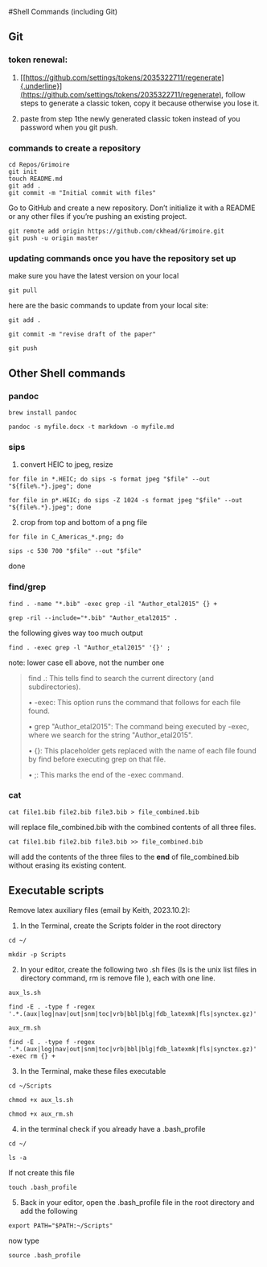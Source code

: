 #Shell Commands (including Git)
## Git

### token renewal:

1.  [[https://github.com/settings/tokens/2035322711/regenerate]{.underline}](https://github.com/settings/tokens/2035322711/regenerate),
    follow steps to generate a classic token, copy it because otherwise
    you lose it.

2.  paste from step 1the newly generated classic token instead of you
    password when you git push.

### commands to create a repository
```
cd Repos/Grimoire
git init
touch README.md
git add .
git commit -m "Initial commit with files"
```
Go to GitHub and create a new repository. Don’t initialize it with a README or any other files if you’re pushing an existing project.

```
git remote add origin https://github.com/ckhead/Grimoire.git
git push -u origin master
```
### updating commands once you have the repository set up
make sure you have the latest version on your local 
```
git pull
```
here are the basic commands to update from your local site:

```
git add .

git commit -m "revise draft of the paper"

git push
```
## Other Shell commands

### pandoc
```
brew install pandoc

pandoc -s myfile.docx -t markdown -o myfile.md
```

### sips

1.  convert HEIC to jpeg, resize
```
for file in *.HEIC; do sips -s format jpeg "$file" --out
"${file%.*}.jpeg"; done

for file in p*.HEIC; do sips -Z 1024 -s format jpeg "$file" --out
"${file%.*}.jpeg"; done
```
2.  crop from top and bottom of a png file
```
for file in C_Americas_*.png; do

sips -c 530 700 "$file" --out "$file"
```
done

### find/grep
```
find . -name "*.bib" -exec grep -il "Author_etal2015" {} +

grep -ril --include="*.bib" "Author_etal2015" .
```
the following gives way too much output
```
find . -exec grep -l "Author_etal2015" '{}' ;
```
note: lower case ell above, not the number one

> find .: This tells find to search the current directory (and
> subdirectories).
>
> • -exec: This option runs the command that follows for each file
> found.
>
> • grep "Author_etal2015": The command being executed by -exec, where
> we search for the string "Author_etal2015".
>
> • {}: This placeholder gets replaced with the name of each file found
> by find before executing grep on that file.
>
> • ;: This marks the end of the -exec command.

### cat
```
cat file1.bib file2.bib file3.bib > file_combined.bib
```
will replace file_combined.bib with the combined contents of all three
files.
```
cat file1.bib file2.bib file3.bib >> file_combined.bib
```
will add the contents of the three files to the **end** of
file_combined.bib without erasing its existing content.

## Executable scripts

Remove latex auxiliary files (email by Keith, 2023.10.2):

1. In the Terminal, create the Scripts folder in the root directory

```
cd ~/

mkdir -p Scripts
```
2. In your editor, create the following two .sh files (ls is the unix
list files in directory command, rm is remove file ), each with one
line.
```
aux_ls.sh

find -E . -type f -regex
'.*.(aux|log|nav|out|snm|toc|vrb|bbl|blg|fdb_latexmk|fls|synctex.gz)'

aux_rm.sh

find -E . -type f -regex
'.*.(aux|log|nav|out|snm|toc|vrb|bbl|blg|fdb_latexmk|fls|synctex.gz)'
-exec rm {} +
```
3. In the Terminal, make these files executable
```
cd ~/Scripts

chmod +x aux_ls.sh

chmod +x aux_rm.sh
```
4. in the terminal check if you already have a .bash_profile
```
cd ~/

ls -a
```
If not create this file
```
touch .bash_profile
```
5. Back in your editor, open the .bash_profile file in the root
directory and add the following
```
export PATH="$PATH:~/Scripts"
```
now type
```
source .bash_profile
```